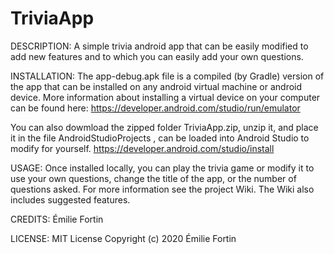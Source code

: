 # TriviaApp

DESCRIPTION:
A simple trivia android app that can be easily modified to add new features and to which you can easily add your own questions.

INSTALLATION:
The app-debug.apk file is a compiled (by Gradle) version of the app that can be installed on any android virtual machine or android device. 
More information about installing a virtual device on your computer can be found here: https://developer.android.com/studio/run/emulator

You can also dowmload the zipped folder TriviaApp.zip, unzip it, and place it in the file AndroidStudioProjects , can be loaded into Android Studio to modify for yourself. https://developer.android.com/studio/install

USAGE:
Once installed locally, you can play the trivia game or modify it to use your own questions, change the title of the app, or the number of questions asked. 
For more information see the project Wiki. The Wiki also includes suggested features.

CREDITS: 
Émilie Fortin

LICENSE:
MIT License
Copyright (c) 2020 Émilie Fortin
